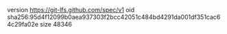 version https://git-lfs.github.com/spec/v1
oid sha256:95d4f12099b0aea937303f2bcc42051c484bd4291da001df351cac64c29fa02e
size 48346
